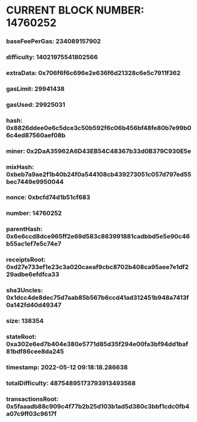 # CURRENT BLOCK NUMBER: 14760252

### baseFeePerGas: 234089157902
### difficulty: 14021975541802566
### extraData: 0x706f6f6c696e2e636f6d21328c6e5c7911f362
### gasLimit: 29941438
### gasUsed: 29925031
### hash: 0x8826ddee0e6c5dce3c50b592f6c06b456bf48fe80b7e99b06c4ed87560aef08b
### miner: 0x2DaA35962A6D43EB54C48367b33d0B379C930E5e
### mixHash: 0xbeb7a9ae2f1b40b24f0a544108cb439273051c057d797ed55bec7449e9950044
### nonce: 0xbcfd74d1b51cf683
### number: 14760252
### parentHash: 0x6e6ccd8dce965ff2e69d583c863991881cadbbd5e5e90c46b55ac1ef7e5c74e7
### receiptsRoot: 0xd27e733ef1e23c3a020caeaf9cbc8702b408ca95aee7e1df229adbe6efdfca33
### sha3Uncles: 0x1dcc4de8dec75d7aab85b567b6ccd41ad312451b948a7413f0a142fd40d49347
### size: 138354
### stateRoot: 0xa302e6ed7b404e380e5771d85d35f294e00fa3bf94dd1baf81bdf86cee8da245
### timestamp: 2022-05-12 09:18:18.286638
### totalDifficulty: 48754895173793913493568
### transactionsRoot: 0x5faaadb88c909c4f77b2b25d103b1ad5d380c3bbf1cdc0fb4a07c9ff03c9617f
